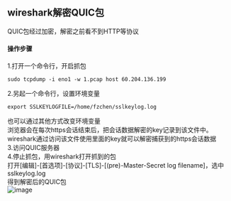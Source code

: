 ## wireshark解密QUIC包
QUIC包经过加密，解密之前看不到HTTP等协议
#### 操作步骤
1.打开一个命令行，开启抓包
```
sudo tcpdump -i eno1 -w 1.pcap host 60.204.136.199
```
2.另起一个命令行，设置环境变量
```
export SSLKEYLOGFILE=/home/fzchen/sslkeylog.log
```
也可以通过其他方式改变环境变量<br>
浏览器会在每次https会话结束后，把会话数据解密的key记录到该文件中。wireshark通过访问该文件使用里面的key就可以解密捕获到的https会话数据<br>
3.访问QUIC服务器<br>
4.停止抓包，用wireshark打开抓到的包<br>
打开[编辑]-[首选项]-[协议]-[TLS]-[(pre)-Master-Secret log filename]，选中sslkeylog.log<br>
得到解密后的QUIC包<br>
![image](https://github.com/TheDarkArchmageShangYang/networkLearning/assets/149142839/d8c104ef-0429-4d4d-9f56-3d08d2d474ee)
